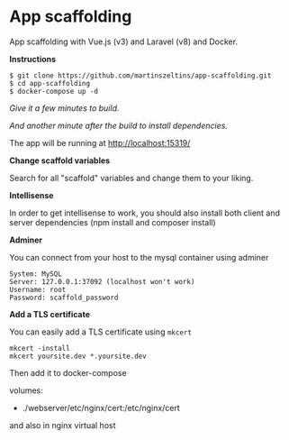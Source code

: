 # App scaffolding

App scaffolding with Vue.js (v3) and Laravel (v8) and Docker.

**Instructions**

````
$ git clone https://github.com/martinszeltins/app-scaffolding.git
$ cd app-scaffolding
$ docker-compose up -d
````

*Give it a few minutes to build.*

*And another minute after the build to install dependencies.*

The app will be running at [http://localhost:15319/](http://localhost:15319/)

**Change scaffold variables**

Search for all "scaffold" variables and change them to your liking.

**Intellisense**

In order to get intellisense to work, you should also install both client and server dependencies (npm install and composer install)


**Adminer**

You can connect from your host to the mysql container using adminer

````
System: MySQL
Server: 127.0.0.1:37092 (localhost won't work)
Username: root
Password: scaffold_password
````



**Add a TLS certificate**

You can easily add a TLS certificate using ````mkcert````

````
mkcert -install
mkcert yoursite.dev *.yoursite.dev
````

Then add it to docker-compose

volumes:
- ./webserver/etc/nginx/cert:/etc/nginx/cert

and also in nginx virtual host
